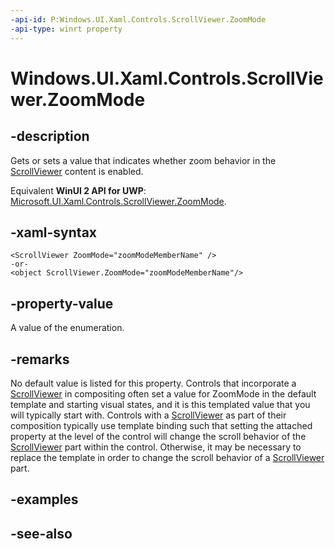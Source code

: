 ```yaml
---
-api-id: P:Windows.UI.Xaml.Controls.ScrollViewer.ZoomMode
-api-type: winrt property
---
```


<!-- Property syntax
public Windows.UI.Xaml.Controls.ZoomMode ZoomMode { get;  set; }
-->

# Windows.UI.Xaml.Controls.ScrollViewer.ZoomMode

## -description
Gets or sets a value that indicates whether zoom behavior in the [ScrollViewer](scrollviewer.md) content is enabled.

Equivalent **WinUI 2 API for UWP**: [Microsoft.UI.Xaml.Controls.ScrollViewer.ZoomMode](/windows/winui/api/microsoft.ui.xaml.controls.scrollviewer.zoommode).

## -xaml-syntax
```xaml
<ScrollViewer ZoomMode="zoomModeMemberName" />
-or-
<object ScrollViewer.ZoomMode="zoomModeMemberName"/>
```


## -property-value
A value of the enumeration.

## -remarks
No default value is listed for this property. Controls that incorporate a [ScrollViewer](scrollviewer.md) in compositing often set a value for ZoomMode in the default template and starting visual states, and it is this templated value that you will typically start with. Controls with a [ScrollViewer](scrollviewer.md) as part of their composition typically use template binding such that setting the attached property at the level of the control will change the scroll behavior of the [ScrollViewer](scrollviewer.md) part within the control. Otherwise, it may be necessary to replace the template in order to change the scroll behavior of a [ScrollViewer](scrollviewer.md) part.

## -examples

## -see-also

